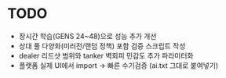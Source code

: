 # TODO
- 장시간 학습(GENS 24~48)으로 성능 추가 개선
- 상대 풀 다양화(미러전/랜덤 정책) 포함 검증 스크립트 작성
- dealer 리드샷 범위와 tanker 벽회피 민감도 추가 파라미터화
- 플랫폼 실제 UI에서 import → 빠른 수기검증 (ai.txt 그대로 붙여넣기)
